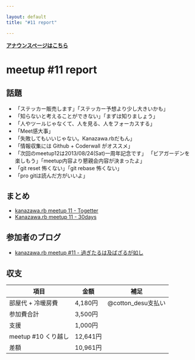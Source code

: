 ```yaml
---

layout: default
title: "#11 report"

---
```


<p> <a href="./"><strong>アナウンスページはこちら</strong></a></p>

meetup #11 report
==================

話題
----

-   「ステッカー販売します」「ステッカー予想より少し大きいかも」
-   「知らないと考えることができない」「まずは知りましょう」
-   「人やツールじゃなくて、人を見る、人をフォーカスする」
-   「Meet感大事」
-   「失敗してもいいじゃない。Kanazawa.rbだもん」
-   「情報収集には Github + Coderwall がオススメ」
-   「次回のmeetup12は2013/08/24(Sat)一周年記念です」 「ビアガーデンを楽しもう」「meetup内容より懇親会内容が決まったよ」
-   「git reset 怖くない」「git rebase 怖くない」
-   「pro gitは読んだ方がいいよ」

まとめ
------

-   [kanazawa.rb meetup 11 - Togetter](http://togetter.com/li/536820)
-   [Kanazawa.rb meetup 11 - 30days](http://30d.jp/kzrb/1)

参加者のブログ
--------------

-   [kanazawa.rb meetup #11 - 過ぎたるは及ばざるが如し](http://cotton-desu.hatenablog.com/entry/2013/07/23/225248)

収支
----

 | 項目                   | 金額       | 補足                  |
 | ---------------------- | ---------- | --------------------- |
 | 部屋代 + 冷暖房費      | 4,180円    | @cotton\_desu支払い   |
 | 参加費合計             | 3,500円    |                       |
 | 支援                   | 1,000円    |                       |
 | meetup #10 くり越し    | 12,641円   |                       |
 | 差額                   | 10,961円   |                       |


